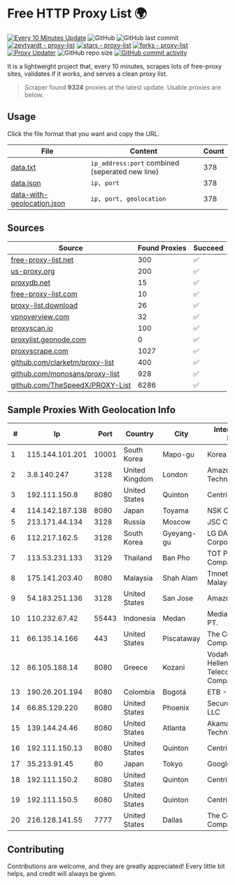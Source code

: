 
# Free HTTP Proxy List 🌍

[![Every 10 Minutes Update](https://github.com/mertguvencli/http-proxy-list/actions/workflows/main.yml/badge.svg?branch=main)](https://github.com/mertguvencli/http-proxy-list/actions/workflows/main.yml)
![GitHub](https://img.shields.io/github/license/mertguvencli/http-proxy-list)
![GitHub last commit](https://img.shields.io/github/last-commit/mertguvencli/http-proxy-list)
[![zevtyardt - proxy-list](https://img.shields.io/static/v1?label=zevtyardt&message=proxy-list&color=blue&logo=github)](https://github.com/zevtyardt/proxy-list "Go to GitHub repo")
[![stars - proxy-list](https://img.shields.io/github/stars/zevtyardt/proxy-list?style=social)](https://github.com/zevtyardt/proxy-list)
[![forks - proxy-list](https://img.shields.io/github/forks/zevtyardt/proxy-list?style=social)](https://github.com/zevtyardt/proxy-list)
[![Proxy Updater](https://github.com/zevtyardt/proxy-list/workflows/Proxy%20Updater/badge.svg)](https://github.com/zevtyardt/proxy-list/actions?query=workflow:"Proxy+Updater")
![GitHub repo size](https://img.shields.io/github/repo-size/zevtyardt/proxy-list)
[![GitHub commit activity](https://img.shields.io/github/commit-activity/m/zevtyardt/proxy-list?logo=commits)](https://github.com/zevtyardt/proxy-list/commits/main)

It is a lightweight project that, every 10 minutes, scrapes lots of free-proxy sites, validates if it works, and serves a clean proxy list.

> Scraper found **9324** proxies at the latest update. Usable proxies are below.

## Usage

Click the file format that you want and copy the URL.

|File|Content|Count|
|----|-------|-----|
|[data.txt](https://raw.githubusercontent.com/mertguvencli/http-proxy-list/main/proxy-list/data.txt)|`ip_address:port` combined (seperated new line)|378|
|[data.json](https://raw.githubusercontent.com/mertguvencli/http-proxy-list/main/proxy-list/data.json)|`ip, port`|378|
|[data-with-geolocation.json](https://raw.githubusercontent.com/mertguvencli/http-proxy-list/main/proxy-list/data-with-geolocation.json)|`ip, port, geolocation`|378|

## Sources

|Source|Found Proxies|Succeed|
|------|-------------|-------|
|[free-proxy-list.net](https://free-proxy-list.net)|300|✅|
|[us-proxy.org](https://www.us-proxy.org)|200|✅|
|[proxydb.net](http://proxydb.net)|15|✅|
|[free-proxy-list.com](https://free-proxy-list.com/?page=&port=&type%5B%5D=http&type%5B%5D=https&up_time=0&search=Search)|10|✅|
|[proxy-list.download](https://www.proxy-list.download/HTTP)|26|✅|
|[vpnoverview.com](https://vpnoverview.com/privacy/anonymous-browsing/free-proxy-servers)|32|✅|
|[proxyscan.io](https://www.proxyscan.io)|100|✅|
|[proxylist.geonode.com](https://proxylist.geonode.com/api/proxy-list?limit=300&page=1&sort_by=lastChecked&sort_type=desc&protocols=http,https)|0|✅|
|[proxyscrape.com](https://api.proxyscrape.com/v2/?request=displayproxies&protocol=http&timeout=10000&country=all&ssl=all&anonymity=all)|1027|✅|
|[github.com/clarketm/proxy-list](https://raw.githubusercontent.com/clarketm/proxy-list/master/proxy-list-raw.txt)|400|✅|
|[github.com/monosans/proxy-list](https://raw.githubusercontent.com/monosans/proxy-list/main/proxies/http.txt)|928|✅|
|[github.com/TheSpeedX/PROXY-List](https://raw.githubusercontent.com/TheSpeedX/PROXY-List/master/http.txt)|6286|✅|


## Sample Proxies With Geolocation Info

|#|Ip|Port|Country|City|Internet Service Provider|
|-|--|----|-------|----|-------------------------|
|1|115.144.101.201|10001|South Korea|Mapo-gu|Korea Telecom|
|2|3.8.140.247|3128|United Kingdom|London|Amazon Technologies Inc.|
|3|192.111.150.8|8080|United States|Quinton|Centrilogic|
|4|114.142.187.138|8080|Japan|Toyama|NSK Co., Ltd.|
|5|213.171.44.134|3128|Russia|Moscow|JSC Comcor|
|6|112.217.162.5|3128|South Korea|Gyeyang-gu|LG DACOM Corporation|
|7|113.53.231.133|3129|Thailand|Ban Pho|TOT Public Company Limited|
|8|175.141.203.40|8080|Malaysia|Shah Alam|Tmnet, Telekom Malaysia Bhd.|
|9|54.183.251.136|3128|United States|San Jose|Amazon.com, Inc.|
|10|110.232.67.42|55443|Indonesia|Medan|Media Antar Nusa PT.|
|11|66.135.14.166|443|United States|Piscataway|The Constant Company, LLC|
|12|86.105.188.14|8080|Greece|Kozani|Vodafone-panafon Hellenic Telecommunications Company SA|
|13|190.26.201.194|8080|Colombia|Bogotá|ETB - Colombia|
|14|66.85.129.220|8080|United States|Phoenix|Secured Servers LLC|
|15|139.144.24.46|8080|United States|Atlanta|Akamai Technologies, Inc.|
|16|192.111.150.13|8080|United States|Quinton|Centrilogic|
|17|35.213.91.45|80|Japan|Tokyo|Google LLC|
|18|192.111.150.2|8080|United States|Quinton|Centrilogic|
|19|192.111.150.5|8080|United States|Quinton|Centrilogic|
|20|216.128.141.55|7777|United States|Dallas|The Constant Company|



## Contributing

Contributions are welcome, and they are greatly appreciated! Every
little bit helps, and credit will always be given.

